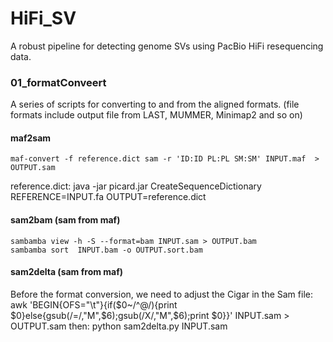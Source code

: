 # HiFi_SV
A robust pipeline for detecting genome SVs using PacBio HiFi resequencing data.
### 01_formatConveert
A series of scripts for converting to and from the aligned formats. (file formats include output file from LAST, MUMMER, Minimap2 and so on)
#### maf2sam
    maf-convert -f reference.dict sam -r 'ID:ID PL:PL SM:SM' INPUT.maf  > OUTPUT.sam
reference.dict:
    java -jar picard.jar CreateSequenceDictionary REFERENCE=INPUT.fa OUTPUT=reference.dict
#### sam2bam (sam from maf)
    sambamba view -h -S --format=bam INPUT.sam > OUTPUT.bam
    sambamba sort  INPUT.bam -o OUTPUT.sort.bam
#### sam2delta (sam from maf)
Before the format conversion, we need to adjust the Cigar in the Sam file:
    awk 'BEGIN{OFS="\t"}{if($0~/^@/){print $0}else{gsub(/=/,"M",$6);gsub(/X/,"M",$6);print $0}}'  INPUT.sam > OUTPUT.sam
then:
    python sam2delta.py INPUT.sam 

